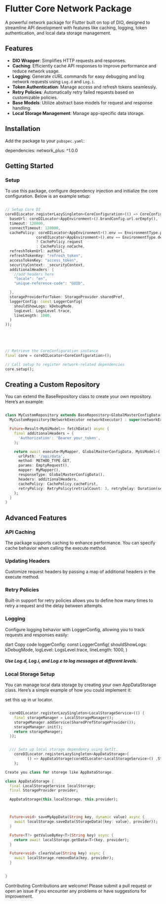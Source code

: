 # Flutter Core Network Package

A powerful network package for Flutter built on top of DIO, designed to streamline API development with features like caching, logging, token authentication, and local data storage management.

## Features

- **DIO Wrapper**: Simplifies HTTP requests and responses.
- **Caching**: Efficiently cache API responses to improve performance and reduce network usage.
- **Logging**: Generate cURL commands for easy debugging and log network requests using `Log.d` and `Log.i`.
- **Token Authentication**: Manage access and refresh tokens seamlessly.
- **Retry Policies**: Automatically retry failed requests based on customizable policies.
- **Base Models**: Utilize abstract base models for request and response handling.
- **Local Storage Management**: Manage app-specific data storage.

## Installation

Add the package to your `pubspec.yaml`:


dependencies:
  network_plus: ^1.0.0

##  Getting Started

### Setup

To use this package, configure dependency injection and initialize the core configuration. Below is an example setup:

```dart

// Setup Core DI
coreDILocator.registerLazySingleton<CoreConfiguration>(() => CoreConfiguration(
  baseUrl: coreDILocator<AppEnvironment>().brandConfig.url.orEmpty(),
  timeout: 120000,
  connectTimeout: 120000,
  cachePolicy: coreDILocator<AppEnvironment>().env == EnvironmentType.prod || 
              coreDILocator<AppEnvironment>().env == EnvironmentType.dev
              ? CachePolicy.request
              : CachePolicy.noCache,
  refreshTokenUrl: authUrl,
  refreshTokenKey: "refresh_token",
  accessTokenKey: "access_token",
  securityContext: _securityContext,
  additionalHeaders: {
    //add headers here
    "locale": "en",
    "unique-reference-code": "GUID",

  },
  storageProviderForToken: StorageProvider.sharedPref,
  loggerConfig: const LoggerConfig(
    shouldShowLogs: kDebugMode,
    logLevel: LogsLevel.trace,
    lineLength: 1000,
  )
));





// Retrieve the CoreConfiguration instance
final core = coreDILocator<CoreConfiguration>();

// Call setup to register network-related dependencies
core.setup();

```

## Creating a Custom Repository


You can extend the BaseRepository class to create your own repository. Here’s an example:

```dart

class MyCustomRepository extends BaseRepository<GlobalMasterConfigData> {
  MyCustomRepository(NetworkExecutor networkExecutor) : super(networkExecutor);

  Future<Result<MyUiModel>> fetchData() async {
    final additionalHeaders = {
      'Authorization': 'Bearer your_token',
    };

    return await execute<MyMapper, GlobalMasterConfigData, MyUiModel>(
      urlPath: '/api/data',
      method: METHOD_TYPE.GET,
      params: EmptyRequest(),
      mapper: MyMapper(),
      responseType: GlobalMasterConfigData(),
      headers: additionalHeaders,
      cachePolicy: CachePolicy.cacheFirst,
      retryPolicy: RetryPolicy(retrialCount: 3, retryDelay: Duration(seconds: 2)),
    );
  }
}

```
## Advanced Features

### API Caching
The package supports caching to enhance performance. You can specify cache behavior when calling the execute method.

### Updating Headers
Customize request headers by passing a map of additional headers in the execute method.

### Retry Policies
Built-in support for retry policies allows you to define how many times to retry a request and the delay between attempts.



### Logging
Configure logging behavior with LoggerConfig, allowing you to track requests and responses easily:

dart
Copy code
loggerConfig: const LoggerConfig(
  shouldShowLogs: kDebugMode,
  logLevel: LogsLevel.trace,
  lineLength: 1000,
)

##### Use Log.d, Log.i, and Log.e to log messages at different levels.


### Local Storage Setup
You can manage local data storage by creating your own AppDataStorage class. Here’s a simple example of how you could implement it:

set this up in ur locator.

```dart

  coreDILocator.registerLazySingleton<LocalStorageService>(() {
    final storageManager = LocalStorageManager();
    storageManager.addService(SharedPrefStorageProvider());
    storageManager.init();
    return storageManager;
  });


  /// Sets up local storage dependency using GetIt.
    coreDILocator.registerLazySingleton<AppDataStorage>(
          () => AppDataStorage(coreDILocator<LocalStorageService>() ,StorageProvider.sharedPref),
    );

Create you class for storege like AppDataStorage.

class AppDataStorage {
  final LocalStorageService localStorage;
  final StorageProvider provider;

  AppDataStorage(this.localStorage, this.provider);



  Future<void> saveMyAppData(String key, dynamic value) async {
    await localStorage.saveData(StorageData({key: value}, provider));
  }

  Future<T?> getValueByKey<T>(String key) async {
    return await localStorage.getData<T>(key, provider);
  }

  Future<void> clearValue(String key) async {
    await localStorage.removeData(key, provider);
  }

 
}

```
Contributing
Contributions are welcome! Please submit a pull request or open an issue if you encounter any problems or have suggestions for improvement.


```yaml
